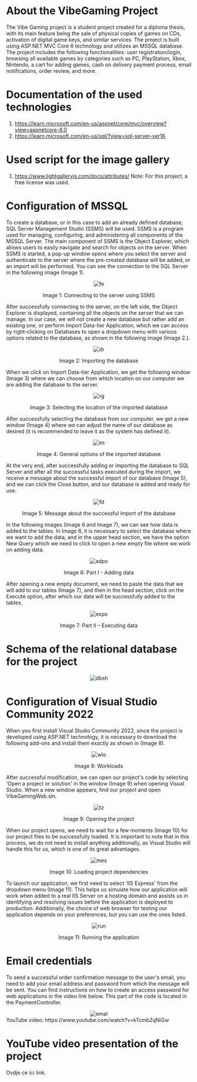 # About the VibeGaming Project

The Vibe Gaming project is a student project created for a diploma thesis, with its main feature being the sale of physical copies of games on CDs, activation of digital game keys, and similar services. The project is built using ASP.NET MVC Core 6 technology and utilizes an MSSQL database. The project includes the following functionalities: user registration/login, browsing all available games by categories such as PC, PlayStation, Xbox, Nintendo, a cart for adding games, cash on delivery payment process, email notifications, order review, and more.

# Documentation of the used technologies
1. https://learn.microsoft.com/en-us/aspnet/core/mvc/overview?view=aspnetcore-8.0
2. https://learn.microsoft.com/en-us/sql/?view=sql-server-ver16

# Used script for the image gallery
1. https://www.lightgalleryjs.com/docs/attributes/
Note: For this project, a free license was used.

# Configuration of MSSQL
To create a database, or in this case to add an already defined database, SQL Server Management Studio (SSMS) will be used. SSMS is a program used for managing, configuring, and administering all components of the MSSQL Server. The main component of SSMS is the Object Explorer, which allows users to easily navigate and search for objects on the server. When SSMS is started, a pop-up window opens where you select the server and authenticate to the server where the pre-created database will be added, or an import will be performed. You can see the connection to the SQL Server in the following image (Image 1).
<div align="center">
  <img src="https://github.com/EdisVrtagic/VibeGaming-GameStore-ASP.NET/assets/101829021/421d27a3-fe5e-422a-ad3f-209ac4a4fdcd" alt="fe">
  <p>Image 1: Connecting to the server using SSMS</p>
</div>

After successfully connecting to the server, on the left side, the Object Explorer is displayed, containing all the objects on the server that we can manage. In our case, we will not create a new database but rather add an existing one, or perform Import Data-tier Application, which we can access by right-clicking on Databases to open a dropdown menu with various options related to the database, as shown in the following image (Image 2.).
<div align="center">
  <img src="https://github.com/EdisVrtagic/VibeGaming-GameStore-ASP.NET/assets/101829021/de4d14da-a55f-49ea-b294-33d45637ca47" alt="dr">
  <p>Image 2: Importing the database</p>
</div>

When we click on Import Data-tier Application, we get the following window (Image 3) where we can choose from which location on our computer we are adding the database to the server.
<div align="center">
  <img src="https://github.com/EdisVrtagic/VibeGaming-GameStore-ASP.NET/assets/101829021/4bf1d81e-713a-4bdb-be95-3f89b82425c7" alt="rg">
  <p>Image 3: Selecting the location of the imported database</p>
</div>

After successfully selecting the database from our computer, we get a new window (Image 4) where we can adjust the name of our database as desired (it is recommended to leave it as the system has defined it).
<div align="center">
  <img src="https://github.com/EdisVrtagic/VibeGaming-GameStore-ASP.NET/assets/101829021/eebb3e00-cedd-42ba-9a34-40b5e2ee5a45" alt="im">
  <p>Image 4: General options of the imported database</p>
</div>

At the very end, after successfully adding or importing the database to SQL Server and after all the successful tasks executed during the import, we receive a message about the successful import of our database (Image 5), and we can click the Close button, and our database is added and ready for use.
<div align="center">
  <img src="https://github.com/EdisVrtagic/VibeGaming-GameStore-ASP.NET/assets/101829021/8de1ada7-cd46-49f6-98ef-9654419d3800" alt="fd">
  <p>Image 5: Message about the successful import of the database</p>
</div>

In the following images (Image 6 and Image 7), we can see how data is added to the tables. In Image 6, it is necessary to select the database where we want to add the data, and in the upper head section, we have the option New Query which we need to click to open a new empty file where we work on adding data.
<div align="center">
  <img src="https://github.com/EdisVrtagic/VibeGaming-GameStore-ASP.NET/assets/101829021/2f1e0023-9e23-45a2-bdcd-0e92b9273d38" alt="adpo">
  <p>Image 6: Part I - Adding data</p>
</div>

After opening a new empty document, we need to paste the data that we will add to our tables (Image 7), and then in the head section, click on the Execute option, after which our data will be successfully added to the tables.
<div align="center">
  <img src="https://github.com/EdisVrtagic/VibeGaming-GameStore-ASP.NET/assets/101829021/5a67e62b-fdc7-4e0f-ad63-876f905e454d" alt="expo">
  <p>Image 7: Part II – Executing data</p>
</div>

# Schema of the relational database for the project
<div align="center">
  <img src="https://github.com/EdisVrtagic/VibeGaming-GameStore-ASP.NET/assets/101829021/d975e8ab-05f0-4518-b681-ad2125e7a591" alt="dbsh">
</div>

# Configuration of Visual Studio Community 2022
When you first install Visual Studio Community 2022, since the project is developed using ASP.NET technology, it is necessary to download the following add-ons and install them exactly as shown in (Image 8).
<div align="center">
  <img src="https://github.com/EdisVrtagic/VibeGaming-GameStore-ASP.NET/assets/101829021/270f67ce-a98a-4acf-86e7-cdda9ec59ca1" alt="wlo">
  <p>Image 8: Workloads</p>
</div>

After successful modification, we can open our project's code by selecting 'Open a project or solution' in the window (Image 9) when opening Visual Studio. When a new window appears, find our project and open VibeGamingWeb.sln.
<div align="center">
  <img src="https://github.com/EdisVrtagic/VibeGaming-GameStore-ASP.NET/assets/101829021/e0dfd482-f4f2-40a9-a24e-1156a43dc9fa" alt="tz">
  <p>Image 9: Opening the project</p>
</div>

When our project opens, we need to wait for a few moments (Image 10) for our project files to be successfully loaded. It is important to note that in this process, we do not need to install anything additionally, as Visual Studio will handle this for us, which is one of its great advantages.
<div align="center">
  <img src="https://github.com/EdisVrtagic/VibeGaming-GameStore-ASP.NET/assets/101829021/61ab6f1b-a57a-4c8c-bdf7-b408c00af569" alt="mes">
  <p>Image 10: Loading project dependencies</p>
</div>

To launch our application, we first need to select 'IIS Express' from the dropdown menu (Image 11). This helps us simulate how our application will work when added to a real IIS Server on a hosting domain and assists us in identifying and resolving issues before the application is deployed to production. Additionally, the choice of web browser for testing our application depends on your preferences, but you can use the ones listed.
<div align="center">
  <img src="https://github.com/EdisVrtagic/VibeGaming-GameStore-ASP.NET/assets/101829021/bbf0810f-3244-480e-b182-8aab0064c529" alt="run">
  <p>Image 11: Running the application</p>
</div>

# Email credentials
To send a successful order confirmation message to the user's email, you need to add your email address and password from which the message will be sent. You can find instructions on how to create an access password for web applications in the video link below.
This part of the code is located in the PaymentController.
<div align="center">
  <img src="https://github.com/EdisVrtagic/VibeGaming-GameStore-ASP.NET/assets/101829021/a784ebb7-d9d2-43a5-9109-5d6db14e645b" alt="emal">
</div>
YouTube video: https://www.youtube.com/watch?v=kTcmbZqNiGw

# YouTube video presentation of the project
Ovdje ce ici link.

